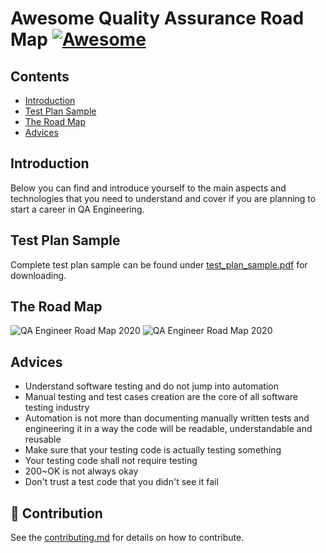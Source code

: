 # Awesome Quality Assurance Road Map [![Awesome](https://awesome.re/badge.svg)](https://awesome.re)

## Contents
- [Introduction](#introduction)
- [Test Plan Sample](#-test-plan-sample)
- [The Road Map](#-the-road-map)
- [Advices](#-advices)

## Introduction

Below you can find and introduce yourself to the main aspects and technologies that you need to understand and cover if you are planning to start a career in QA Engineering.

## Test Plan Sample

Complete test plan sample can be found under [test_plan_sample.pdf](https://github.com/anas-qa/Quality-Assurance-Road-Map/blob/master/Test_Plan_Sample.pdf) for downloading.

## The Road Map

![QA Engineer Road Map 2020](https://i.imgur.com/oSW5bgk.png)
![QA Engineer Road Map 2020](https://i.imgur.com/Zwl0LcY.png)

## Advices

- Understand software testing and do not jump into automation
- Manual testing and test cases creation are the core of all software testing industry
- Automation is not more than documenting manually written tests and engineering it in a way the code will be readable, understandable and reusable
- Make sure that your testing code is actually testing something
- Your testing code shall not require testing
- 200~OK is not always okay
- Don't trust a test code that you didn't see it fail

## 🚀 Contribution

See the [contributing.md](https://github.com/fityanos/awesome-quality-assurance-road-map/blob/master/contributing.md) for details on how to contribute.
